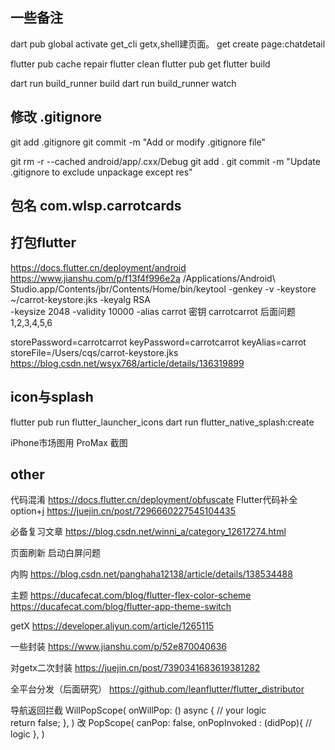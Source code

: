 ## 一些备注
dart pub global activate get_cli
getx,shell建页面。 get create page:chatdetail

flutter pub cache repair
flutter clean
flutter pub get
flutter build

dart run build_runner build
dart run build_runner watch

## 修改 .gitignore
git add .gitignore
git commit -m "Add or modify .gitignore file"

git rm -r --cached android/app/.cxx/Debug
git add .
git commit -m "Update .gitignore to exclude unpackage except res"

## 包名 com.wlsp.carrotcards

## 打包flutter
https://docs.flutter.cn/deployment/android
https://www.jianshu.com/p/f13f4f996e2a
/Applications/Android\ Studio.app/Contents/jbr/Contents/Home/bin/keytool -genkey -v -keystore ~/carrot-keystore.jks -keyalg RSA \
-keysize 2048 -validity 10000 -alias carrot
密钥 carrotcarrot  后面问题1,2,3,4,5,6

storePassword=carrotcarrot
keyPassword=carrotcarrot
keyAlias=carrot
storeFile=/Users/cqs/carrot-keystore.jks
https://blog.csdn.net/wsyx768/article/details/136319899

## icon与splash
flutter pub run flutter_launcher_icons
dart run flutter_native_splash:create

iPhone市场图用 ProMax 截图









## other

代码混淆
https://docs.flutter.cn/deployment/obfuscate
Flutter代码补全
option+j  https://juejin.cn/post/7296660227545104435


必备复习文章
https://blog.csdn.net/winni_a/category_12617274.html


页面刷新
启动白屏问题

内购
https://blog.csdn.net/panghaha12138/article/details/138534488


主题
https://ducafecat.com/blog/flutter-flex-color-scheme
https://ducafecat.com/blog/flutter-app-theme-switch

getX
https://developer.aliyun.com/article/1265115

一些封装
https://www.jianshu.com/p/52e870040636

对getx二次封装
https://juejin.cn/post/7390341683619381282


全平台分发（后面研究）
https://github.com/leanflutter/flutter_distributor

导航返回拦截
WillPopScope(
onWillPop: () async {
// your logic        
return false;
},
)
改
PopScope(
canPop: false,
onPopInvoked : (didPop){
// logic
},
)